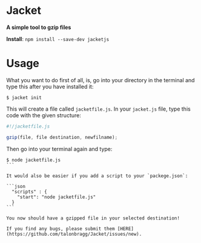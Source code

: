 # Jacket
**A simple tool to gzip files**

**Install**:
`npm install --save-dev jacketjs`

# Usage

What you want to do first of all, is, go into your directory in the terminal and type this after you have installed it:

```
$ jacket init
```
This will create a file called `jacketfile.js`. In your `jacket.js` file, type this code with the given structure:

```javascript
#!/jacketfile.js

gzip(file, file destination, newfilname);
```
Then go into your terminal again and type: 

````
$ node jacketfile.js
```

It would also be easier if you add a script to your `packege.json`:

```json
  "scripts" : {
    "start": "node jacketfile.js"
  }
```

You now should have a gzipped file in your selected destination!

If you find any bugs, please submit them [HERE](https://github.com/talonbragg/Jacket/issues/new).
